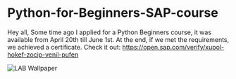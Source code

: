 # Python-for-Beginners-SAP-course
Hey all,
Some time ago I applied for a Python Beginners course, it was available from April 20th till June 1st.
At the end, if we met the requirements, we achieved a certificate.
Check it out:
https://open.sap.com/verify/xupol-hokef-zocip-venil-pufen

![LAB Wallpaper](https://lh3.googleusercontent.com/qnctmqXr8_gn8aCWIfgcCTgR1CMgq6TQz-m-aTzefvD4oskHnXjiHfBbk98Ktb48q0c)

